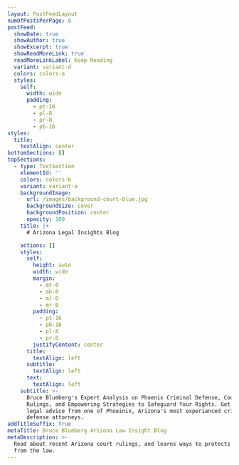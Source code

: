 ```yaml
---
layout: PostFeedLayout
numOfPostsPerPage: 8
postFeed:
  showDate: true
  showAuthor: true
  showExcerpt: true
  showReadMoreLink: true
  readMoreLinkLabel: Keep Reading
  variant: variant-d
  colors: colors-a
  styles:
    self:
      width: wide
      padding:
        - pt-16
        - pl-8
        - pr-8
        - pb-16
styles:
  title:
    textAlign: center
bottomSections: []
topSections:
  - type: TextSection
    elementId: ''
    colors: colors-b
    variant: variant-a
    backgroundImage:
      url: /images/background-court-blue.jpg
      backgroundSize: cover
      backgroundPosition: center
      opacity: 100
    title: |+
      # Arizona Legal Insights Blog

    actions: []
    styles:
      self:
        height: auto
        width: wide
        margin:
          - mt-0
          - mb-0
          - ml-0
          - mr-0
        padding:
          - pt-16
          - pb-16
          - pl-8
          - pr-8
        justifyContent: center
      title:
        textAlign: left
      subtitle:
        textAlign: left
      text:
        textAlign: left
    subtitle: >-
      Bruce Blumberg's Expert Analysis on Phoenix Criminal Defense, Court
      Rulings, and Empowering Strategies to Safeguard Your Rights. Get trusted
      legal advice from one of Phoeinix, Arizona's most experianced criminal
      defense attorneys.
addTitleSuffix: true
metaTitle: Bruce Blumberg Arizona Law Insight Blog
metaDescription: >-
  Read about recent Arizona court rulings, and learns ways to protects yourself
  from the law.
---
```

